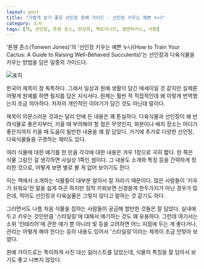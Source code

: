 ```yaml
---
layout: post
title: "가볍게 보기 좋은 선인장 원예 가이드 - 선인장 키우는 예쁜 누나"
category: 도서
tags: [책, 선인장, 톤웬 존스, 한성희, 팩토리나인, 쌤앤파커스, 서평]
---
```


'톤웬 존스(Tonwen Jones)'의
'선인장 키우는 예쁜 누나(How to Train Your Cactus: A Guide to Raising Well-Behaved Succulents)'는
선인장과 다육식물을 키우는 방법을 담은 일종의 가이드다.

![표지](https://lh3.googleusercontent.com/C1mqoLCiUUJS1vFxBPX548PtR7JYZnTi8l_MnWLaK8CKi_LNZkjmYH-BFsyqXd7TRQMENYBar98rhw=s480)

한국어 제목이 참 독특하다.
그래서 일상과 원예 생활이 담긴 에세이일 것 같지만
실제론 어떻게 원예를 하면 될지를 담은 지식서다.
원제는 훨씬 적 직접적인데 왜 이렇게 번역했는지 조금 의아하다.
저자의 개인적인 이야기가 담긴 것도 아닌데 말이다.

제목이 의문스러운 것과는 달리 안에 든 내용은 꽤 튼실하다.
다육식물과 선인장이 왜 반려식물로 좋은지부터,
키울 때 부의해야 할 점은 무엇인지,
화분이나 배치 장소는 어디가 좋은지까지
키울 때 도움이 될만한 내용을 꽤 잘 담았다.
거기에 추가로 다양한 선인장, 다육식물들을 구경하는 재미도 있다.

여러 식물에 대한 얘기를 한 만큼
각각에 대한 내용은 겨우 1장으로 극히 짧다.
한 쪽은 식물 그림인 걸 생각하면 사실상 1쪽인 셈이다.
그 내용도 소개와 특징 등을 간략하게 정리한 것으로,
어떻게 보면 별로 볼 게 없어 보이기도 한다.

이는 책에서 소개하는 식물들이 대부분 알아서 잘 자라기 때문이다.
많은 사람들이 '키우기 쉬워요'란 말을 쉽게 하곤 하지만
정작 키워보면 신경쓸게 한두가지가 아닌 경우가 많은데,
적어도 선인장과 다육실물은 그렇지 않다고 말하는 것 같기도 하다.

그러면서도 나름 처음 식물을 접하는 사람들이 궁금해 할만한 것들은 잘 담았다.
실내에 두고 키우는 것인만큼 '스타일링'에 대해서 얘기하는 것도 꽤 유용하다.
그런데 여기서는 소위 '인테리어'에 관한 얘기 뿐 아니라
빛 등을 고려하면 어느 지점에 두는 게 좋다거나,
관리는 어떻게 해야 한다는 등의 내용도 있어서
'스타일링'이라는 제목이 조금 안맞아 보였다.

원예 가이드로는 특이하게 사진 대신 일러스트를 담았는데,
식물의 특징을 잘 담아서 보기도 좋고 나쁘지 않았다.
